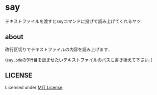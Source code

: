 # say
テキストファイルを渡すとseyコマンドに投げて読み上げてくれるヤツ

## about
改行区切りでテキストファイルの内容を読み上げます．

(`say.pde`の9行目を読ませたいテキストファイルのパスに書き換えて下さい．)

## LICENSE
Licensed under [MIT License](https://izumin.mit-license.org/2016)
